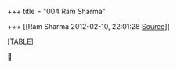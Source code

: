 +++
title = "004 Ram Sharma"

+++
[[Ram Sharma	2012-02-10, 22:01:28 [Source](https://groups.google.com/g/bvparishat/c/8ZPI0eF0CI4)]]



[TABLE]



